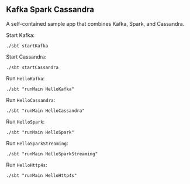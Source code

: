 Kafka Spark Cassandra
---------------------

A self-contained sample app that combines Kafka, Spark, and Cassandra.

Start Kafka:

    ./sbt startKafka

Start Cassandra:

    ./sbt startCassandra

Run `HelloKafka`:

    ./sbt "runMain HelloKafka"

Run `HelloCassandra`:

    ./sbt "runMain HelloCassandra"
    
Run `HelloSpark`:

    ./sbt "runMain HelloSpark"
    
Run `HelloSparkStreaming`:

    ./sbt "runMain HelloSparkStreaming"    

Run `HelloHttp4s`:

    ./sbt "runMain HelloHttp4s"
